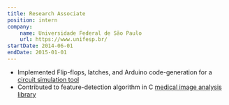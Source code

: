 ```yaml
---
title: Research Associate
position: intern
company:
    name: Universidade Federal de São Paulo
    url: https://www.unifesp.br/
startDate: 2014-06-01
endDate: 2015-01-01
---
```

- Implemented Flip-flops, latches, and Arduino code-generation for a [circuit simulation tool](https://github.com/GIBIS-UNIFESP/wiRedPanda)
- Contributed to feature-detection algorithm in C [medical image analysis library](https://github.com/GIBIS-UNIFESP/BIAL)